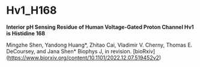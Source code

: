 # Hv1_H168
**Interior pH Sensing Residue of Human Voltage-Gated Proton Channel Hv1 is Histidine 168**

Mingzhe Shen, Yandong Huang*, Zhitao Cai, Vladimir V. Cherny, Thomas E. DeCoursey, and Jana Shen*
Biophys J, in revision. [bioRxiv] (https://www.biorxiv.org/content/10.1101/2022.12.07.519452v2) 

